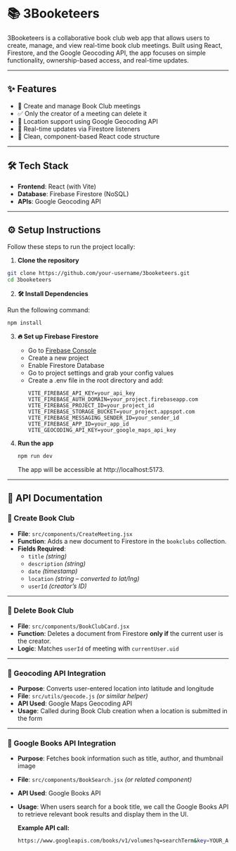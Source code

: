 # 📚 3Booketeers

3Booketeers is a collaborative book club web app that allows users to create, manage, and view real-time book club meetings. Built using React, Firestore, and the Google Geocoding API, the app focuses on simple functionality, ownership-based access, and real-time updates.

---

## ✨ Features

- 🔐 Create and manage Book Club meetings
- ✅ Only the creator of a meeting can delete it
- 🧭 Location support using Google Geocoding API
- 🔄 Real-time updates via Firestore listeners
- 🧼 Clean, component-based React code structure

---

## 🛠️ Tech Stack

- **Frontend**: React (with Vite)
- **Database**: Firebase Firestore (NoSQL)
- **APIs**: Google Geocoding API

---

## ⚙️ Setup Instructions

Follow these steps to run the project locally:

1. **Clone the repository**

```bash
git clone https://github.com/your-username/3booketeers.git
cd 3booketeers
```

2. **🛠️ Install Dependencies**

Run the following command:

```bash
npm install
```

3. **:fire: Set up Firebase Firestore**
   - Go to [Firebase Console](https://console.firebase.google.com/)
   - Create a new project
   - Enable Firestore Database
   - Go to project settings and grab your config values
   - Create a .env file in the root directory and add:
     ```env
     VITE_FIREBASE_API_KEY=your_api_key
     VITE_FIREBASE_AUTH_DOMAIN=your_project.firebaseapp.com
     VITE_FIREBASE_PROJECT_ID=your_project_id
     VITE_FIREBASE_STORAGE_BUCKET=your_project.appspot.com
     VITE_FIREBASE_MESSAGING_SENDER_ID=your_sender_id
     VITE_FIREBASE_APP_ID=your_app_id
     VITE_GEOCODING_API_KEY=your_google_maps_api_key
     ```
     
4. **Run the app**
   ```bash
   npm run dev
   ```
   The app will be accessible at http://localhost:5173.

---

## 🧪 API Documentation

### 🔸 Create Book Club

- **File**: `src/components/CreateMeeting.jsx`
- **Function**: Adds a new document to Firestore in the `bookclubs` collection.
- **Fields Required**:
  - `title` *(string)*
  - `description` *(string)*
  - `date` *(timestamp)*
  - `location` *(string – converted to lat/lng)*
  - `userId` *(creator’s ID)*

---

### 🔸 Delete Book Club

- **File**: `src/components/BookClubCard.jsx`
- **Function**: Deletes a document from Firestore **only if** the current user is the creator.
- **Logic**: Matches `userId` of meeting with `currentUser.uid`

---

### 🔸 Geocoding API Integration

- **Purpose**: Converts user-entered location into latitude and longitude
- **File**: `src/utils/geocode.js` *(or similar helper)*
- **API Used**: Google Maps Geocoding API
- **Usage**: Called during Book Club creation when a location is submitted in the form

---

### 🔸 Google Books API Integration

- **Purpose**: Fetches book information such as title, author, and thumbnail image
- **File**: `src/components/BookSearch.jsx` *(or related component)*
- **API Used**: Google Books API  
- **Usage**: When users search for a book title, we call the Google Books API to retrieve relevant book results and display them in the UI.

  **Example API call:**
  ```bash
  https://www.googleapis.com/books/v1/volumes?q=searchTerm&key=YOUR_API_KEY
